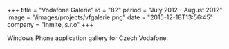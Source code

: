 +++
title = "Vodafone Galerie"
id = "82"
period = "July 2012 - August 2012"
image = "/images/projects/vfgalerie.png"
date = "2015-12-18T13:56:45"
company = "Inmite, s.r.o"
+++

Windows Phone application gallery for Czech Vodafone.
